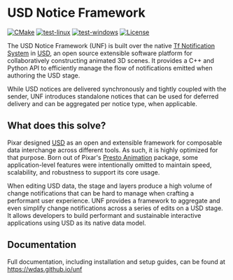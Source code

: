 # USD Notice Framework

[![CMake](https://img.shields.io/badge/CMake-3.20...3.30-blue.svg?logo=CMake&logoColor=blue)](https://cmake.org)
[![test-linux](https://github.com/wdas/unf/actions/workflows/test-linux.yml/badge.svg?branch=main)](https://github.com/wdas/unf/actions/workflows/test-linux.yml)
[![test-windows](https://github.com/wdas/unf/actions/workflows/test-windows.yml/badge.svg?branch=main)](https://github.com/wdas/unf/actions/workflows/test-windows.yml)
[![License](https://img.shields.io/badge/License-Modified%20Apache%202.0-yellow.svg)](https://github.com/wdas/unf/blob/main/LICENSE.txt)

The USD Notice Framework (UNF) is built over the native [Tf Notification System][1]
in [USD][2], an open source extensible software platform for collaboratively
constructing animated 3D scenes. It provides a C++ and Python API to efficiently
manage the flow of notifications emitted when authoring the USD stage.

While USD notices are delivered synchronously and tightly coupled with
the sender, UNF introduces standalone notices that can be used
for deferred delivery and can be aggregated per notice type, when applicable.

## What does this solve?

Pixar designed [USD][2] as an open and extensible framework for composable data
interchange across different tools. As such, it is highly optimized for that
purpose. Born out of Pixar's [Presto Animation][3] package, some
application-level features were intentionally omitted to maintain speed,
scalability, and robustness to support its core usage.

When editing USD data, the stage and layers produce a high volume of change
notifications that can be hard to manage when crafting a performant user
experience. UNF provides a framework to aggregate and even simplify change
notifications across a series of edits on a USD stage. It allows developers
to build performant and sustainable interactive applications using USD as its
native data model.

## Documentation

Full documentation, including installation and setup guides, can be found at
https://wdas.github.io/unf

[1]: https://graphics.pixar.com/usd/release/api/page_tf__notification.html
[2]: http://openusd.org
[3]: https://en.wikipedia.org/wiki/Presto_(animation_software)
